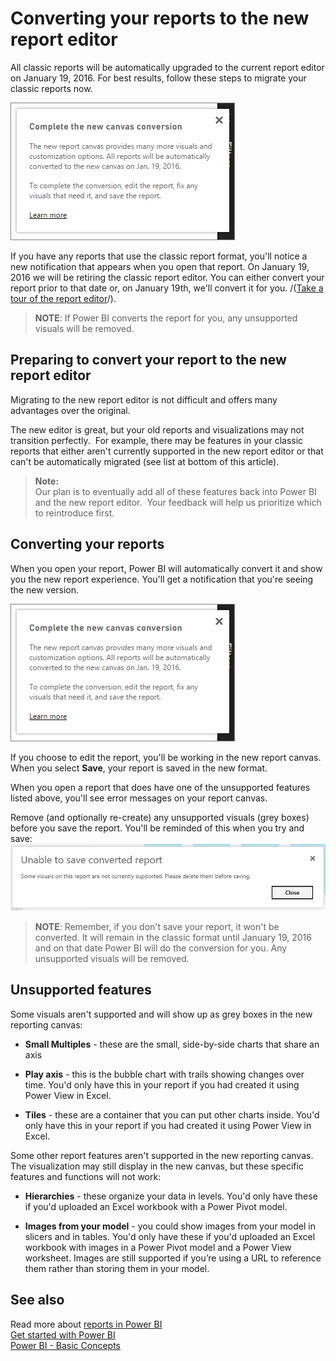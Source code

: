 ﻿<properties
   pageTitle="Converting your Preview reports to the new report editor"
   description="Converting your reports to the new report editor"
   services="powerbi"
   documentationCenter=""
   authors="mihart"
   manager="mblythe"
   editor=""
   tags=""/>

<tags
   ms.service="powerbi"
   ms.devlang="NA"
   ms.topic="article"
   ms.tgt_pltfrm="NA"
   ms.workload="powerbi"
   ms.date="12/15/2015"
   ms.author="mihart"/>

# Converting your reports to the new report editor  

All classic reports will be automatically upgraded to the current report editor on January 19, 2016.  For best results, follow these steps to migrate your classic reports now.

![](media/powerbi-service-converting-your-reports-to-the-new-report-editor/pbi_sunsetting.png)   

If you have any reports that use the classic report format, you'll notice a new notification that appears when you open that report. On January 19, 2016 we will be retiring the classic report editor.  You can either convert your report prior to that date or, on January 19th, we'll convert it for you. /([Take a tour of the report editor](powerbi-service-the-report-editor-take-a-tour.md)/).

>**NOTE**: If Power BI converts the report for you, any unsupported visuals will be removed.

## Preparing to convert your report to the new report editor

Migrating to the new report editor is not difficult and offers many advantages over the original.

The new editor is great, but your old reports and visualizations may not transition perfectly.  For example, there may be features in your classic reports that either aren't currently supported in the new report editor or that can't be automatically migrated (see list at bottom of this article).  

>**Note:**  
>Our plan is to eventually add all of these features back into Power BI and the new report editor.  Your feedback will help us prioritize which to reintroduce first.

## Converting your reports  
When you open your report, Power BI will automatically convert it and show you the new report experience. You'll get a notification that you're seeing the new version.

![](media/powerbi-service-converting-your-reports-to-the-new-report-editor/pbi_sunsetting.png)   

If you choose to edit the report, you'll be working in the new report canvas. When you select **Save**, your report is saved in the new format.

When you open a report that does have one of the unsupported features listed above, you'll see error messages on your report canvas.

Remove (and optionally re-create) any unsupported visuals (grey boxes) before you save the report. You'll be reminded of this when you try and save:  
![](media/powerbi-service-converting-your-reports-to-the-new-report-editor/unabletosave.png)

>**NOTE**: Remember, if you don't save your report, it won't be converted.  It will remain in the classic format until January 19, 2016 and on that date Power BI will do the conversion for you.  Any unsupported visuals will be removed.

## Unsupported features  
Some visuals aren't supported and will show up as grey boxes in the new reporting canvas:

-   **Small Multiples** - these are the small, side-by-side charts that share an axis

-   **Play axis** - this is the bubble chart with trails showing changes over time. You'd only have this in your report if you had created it using Power View in Excel.

-   **Tiles** - these are a container that you can put other charts inside. You'd only have this in your report if you had created it using Power View in Excel.

Some other report features aren't supported in the new reporting canvas. The visualization may still display in the new canvas, but these specific features and functions will not work:

-   **Hierarchies** - these organize your data in levels. You'd only have these if you'd uploaded an Excel workbook with a Power Pivot model.

-   **Images from your model** - you could show images from your model in slicers and in tables. You'd only have these if you'd uploaded an Excel workbook with images in a Power Pivot model and a Power View worksheet. Images are still supported if you’re using a URL to reference them rather than storing them in your model.

## See also  
Read more about [reports in Power BI](powerbi-service-reports.md)  
[Get started with Power BI](powerbi-service-get-started.md)  
[Power BI - Basic Concepts](powerbi-service-basic-concepts.md)﻿  
